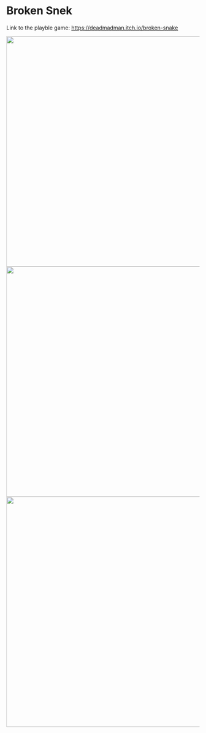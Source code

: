 # Broken Snek

Link to the playble game: https://deadmadman.itch.io/broken-snake

<img src="https://user-images.githubusercontent.com/31730144/141822113-d1b80497-ee4e-4dbc-bcf7-66e50b9705a8.gif" width="600">

<img src="https://user-images.githubusercontent.com/31730144/141822117-63758c56-d9d7-497d-bae1-5d0956e4f751.gif" width="600">

<img src="https://user-images.githubusercontent.com/31730144/141822618-262253c9-3ee8-4b24-a246-2ff493e78a42.png" width="600">

